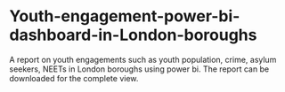 # Youth-engagement-power-bi-dashboard-in-London-boroughs

A report on youth engagements such as youth population, crime, asylum seekers, NEETs in London boroughs using power bi. The report can be downloaded for the complete view.
